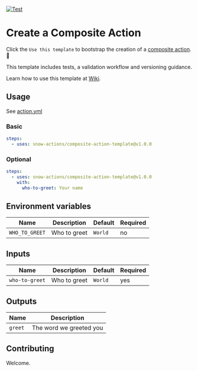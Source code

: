 [![Test](https://github.com/snow-actions/composite-action-template/actions/workflows/test.yml/badge.svg)](https://github.com/snow-actions/composite-action-template/actions/workflows/test.yml)

# Create a Composite Action

Click the `Use this template` to bootstrap the creation of a [composite action](https://docs.github.com/en/actions/creating-actions/creating-a-composite-action).:rocket:

This template includes tests, a validation workflow and versioning guidance.

Learn how to use this template at [Wiki](https://github.com/snow-actions/composite-action-template/wiki).

## Usage

See [action.yml](action.yml)

### Basic

```yml
steps:
  - uses: snow-actions/composite-action-template@v1.0.0
```

### Optional

```yml
steps:
  - uses: snow-actions/composite-action-template@v1.0.0
    with:
      who-to-greet: Your name
```

## Environment variables

| Name | Description | Default | Required |
| - | - | - | - |
| `WHO_TO_GREET` | Who to greet | `World` | no |

## Inputs

| Name | Description | Default | Required |
| - | - | - | - |
| `who-to-greet` | Who to greet | `World` | yes |

## Outputs

| Name | Description |
| - | - |
| `greet` | The word we greeted you |

## Contributing

Welcome.
